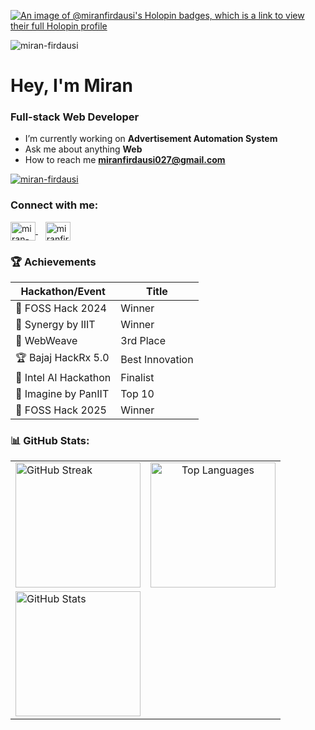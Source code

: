 [![An image of @miranfirdausi's Holopin badges, which is a link to view their full Holopin profile](https://holopin.me/miranfirdausi)](https://holopin.io/@miranfirdausi)

<p align="left"> <img src="https://komarev.com/ghpvc/?username=miran-firdausi&label=Profile%20views&color=0e75b6&style=flat" alt="miran-firdausi" /> </p>

<h1 >Hey, I'm Miran</h1>
<h3 >Full-stack Web Developer</h3>  

- I’m currently working on **Advertisement Automation System**
- Ask me about anything **Web**
- How to reach me **miranfirdausi027@gmail.com**


<p align="left"> <a href="https://github.com/ryo-ma/github-profile-trophy"><img src="https://github-profile-trophy.vercel.app/?username=miran-firdausi&margin-w=15&margin-h=15&title=-Reviews&theme=oldie" alt="miran-firdausi" /></a> </p>

### Connect with me:
<p align="left">
  <a href="https://linkedin.com/in/miran-firdausi" target="_blank">
    <img align="center" src="https://raw.githubusercontent.com/rahuldkjain/github-profile-readme-generator/master/src/images/icons/Social/linked-in-alt.svg" alt="miran-firdausi" height="30" width="40" />
  </a>
  &nbsp;&nbsp;
  <a href="mailto:miranfirdausi027@gmail.com" target="_blank">
    <img align="center" src="https://cdn-icons-png.flaticon.com/512/732/732200.png" alt="miranfirdausi027@gmail.com" height="30" width="40" />
  </a>
</p>

### 🏆 Achievements

| Hackathon/Event | Title |
|-----------------|-------|
| 🥇 FOSS Hack 2024 | Winner |
| 🥇 Synergy by IIIT | Winner |
| 🥇 WebWeave | 3rd Place |
| 🏆 Bajaj HackRx 5.0 | Best Innovation |
| 🏅 Intel AI Hackathon | Finalist |
| 🏅 Imagine by PanIIT | Top 10 |
| 🥇 FOSS Hack 2025 | Winner |


### 📊 GitHub Stats:

<table>
  <tr>
    <td>
      <img src="https://github-readme-streak-stats.herokuapp.com/?user=miran-firdausi&theme=default" alt="GitHub Streak" height="200"/>
    </td>
    <td colspan="2" align="center">
      <img src="https://github-readme-stats-git-main-miran-firdausis-projects.vercel.app/api/top-langs?username=miran-firdausi&show_icons=true&locale=en&layout=compact&langs_count=8" alt="Top Languages" height="200"/>
    </td>
  </tr>
  <tr>
    <td>
      <img src="https://github-readme-stats-git-main-miran-firdausis-projects.vercel.app/api?username=miran-firdausi&show_icons=true&locale=en&include_all_commits=true&count_private=true&hide=stars&custom_title=Miran's%20GitHub%20Stats" alt="GitHub Stats" height="200"/>
    </td>
  </tr>
</table>

